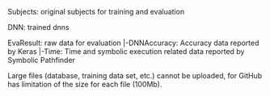 Subjects: original subjects for training and evaluation

DNN: trained dnns

EvaResult: raw data for evaluation 
|-DNNAccuracy: Accuracy data reported by Keras 
|-Time: Time and symbolic execution related data reported by Symbolic Pathfinder

Large files (database, training data set, etc.) cannot be uploaded, for GitHub has limitation of the size for each file (100Mb).
